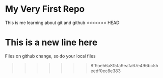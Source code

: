 # My Very First Repo

This is me learning about git and github
<<<<<<< HEAD

This is a new line here
=======
Files on github change, so do your local files
>>>>>>> 8f9ae56a8f5fa9eafa67e496bc55eedf0ec8e383
